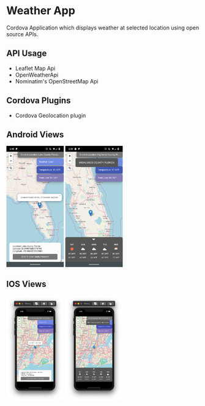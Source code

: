 # Weather App

Cordova Application which displays weather at selected location using open source APIs.

## API Usage

  - Leaflet Map Api
  - OpenWeatherApi
  - Nominatim's OpenStreetMap Api

## Cordova Plugins
   
   - Cordova Geolocation plugin

## Android Views

<a><img src="https://github.com/rmbogdany/WeatherApp/blob/master/www/img/android1.png" width="150px"></a>
<a><img src="https://github.com/rmbogdany/WeatherApp/blob/master/www/img/android2.png" width="150px"></a>

## IOS Views

<a><img src="https://github.com/rmbogdany/WeatherApp/blob/master/www/img/ios1.png" width="150px"></a>
<a><img src="https://github.com/rmbogdany/WeatherApp/blob/master/www/img/ios2.png" width="150px"></a>
